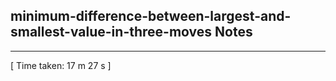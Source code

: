 <h2>minimum-difference-between-largest-and-smallest-value-in-three-moves Notes</h2><hr>[ Time taken: 17 m 27 s ]